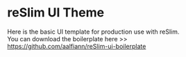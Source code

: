 reSlim UI Theme
=======

Here is the basic UI template for production use with reSlim.  
You can download the boilerplate here >> https://github.com/aalfiann/reSlim-ui-boilerplate